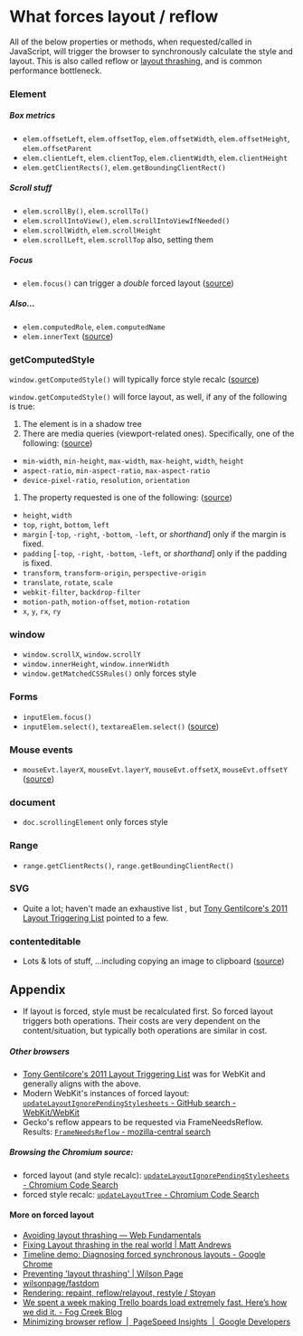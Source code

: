 # What forces layout / reflow

All of the below properties or methods, when requested/called in JavaScript, will trigger the browser to synchronously calculate the style and layout. This is also called reflow or [layout thrashing](http://www.kellegous.com/j/2013/01/26/layout-performance/), and is common performance bottleneck. 

### Element

##### Box metrics
* `elem.offsetLeft`, `elem.offsetTop`, `elem.offsetWidth`, `elem.offsetHeight`, `elem.offsetParent`
* `elem.clientLeft`, `elem.clientTop`, `elem.clientWidth`, `elem.clientHeight`
* `elem.getClientRects()`, `elem.getBoundingClientRect()`

##### Scroll stuff
* `elem.scrollBy()`, `elem.scrollTo()`
* `elem.scrollIntoView()`, `elem.scrollIntoViewIfNeeded()`  
* `elem.scrollWidth`, `elem.scrollHeight`
* `elem.scrollLeft`, `elem.scrollTop` also, setting them


##### Focus
* `elem.focus()`  can trigger a *double* forced layout ([source](https://code.google.com/p/chromium/codesearch#chromium/src/third_party/WebKit/Source/core/dom/Element.cpp&q=updateLayoutIgnorePendingStylesheets%20-f:out%20-f:test&sq=package:chromium&l=2369&ct=rc&cd=4&dr=C))

##### Also…
* `elem.computedRole`, `elem.computedName`  
* `elem.innerText` ([source](https://code.google.com/p/chromium/codesearch#chromium/src/third_party/WebKit/Source/core/dom/Element.cpp&q=updateLayoutIgnorePendingStylesheets%20-f:out%20-f:test&sq=package:chromium&l=2626&ct=rc&cd=4&dr=C))

### getComputedStyle 

`window.getComputedStyle()` will typically force style recalc ([source](https://code.google.com/p/chromium/codesearch#chromium/src/third_party/WebKit/Source/core/dom/Document.cpp&sq=package:chromium&type=cs&l=1860&q=updateLayoutTreeForNodeIfNeeded))

`window.getComputedStyle()` will force layout, as well, if any of the following is true: 

1. The element is in a shadow tree
1. There are media queries (viewport-related ones). Specifically, one of the following: ([source](https://code.google.com/p/chromium/codesearch#chromium/src/third_party/WebKit/Source/core/css/MediaQueryExp.cpp&sq=package:chromium&type=cs&l=163&q=MediaQueryExp::isViewportDependent))
  * `min-width`, `min-height`, `max-width`, `max-height`, `width`, `height`
  * `aspect-ratio`, `min-aspect-ratio`, `max-aspect-ratio`
  * `device-pixel-ratio`, `resolution`, `orientation` 
1. The property requested is one of the following:  ([source](https://code.google.com/p/chromium/codesearch#chromium/src/third_party/WebKit/Source/core/css/CSSComputedStyleDeclaration.cpp&sq=package:chromium&l=457&dr=C&q=isLayoutDependent))
  * `height`, `width`
  * `top`, `right`, `bottom`, `left`
  * `margin` [`-top`, `-right`, `-bottom`, `-left`, or *shorthand*] only if the margin is fixed.
  * `padding` [`-top`, `-right`, `-bottom`, `-left`, or *shorthand*] only if the padding is fixed.
  * `transform`, `transform-origin`, `perspective-origin`
  * `translate`, `rotate`, `scale`
  * `webkit-filter`, `backdrop-filter`
  * `motion-path`, `motion-offset`, `motion-rotation`
  * `x`, `y`, `rx`, `ry`

### window

* `window.scrollX`, `window.scrollY`
* `window.innerHeight`, `window.innerWidth`
* `window.getMatchedCSSRules()` only forces style


### Forms

* `inputElem.focus()`
* `inputElem.select()`, `textareaElem.select()` ([source](https://code.google.com/p/chromium/codesearch#chromium/src/third_party/WebKit/Source/core/html/HTMLTextFormControlElement.cpp&q=updateLayoutIgnorePendingStylesheets%20-f:out%20-f:test&sq=package:chromium&l=192&dr=C))

### Mouse events

* `mouseEvt.layerX`, `mouseEvt.layerY`, `mouseEvt.offsetX`, `mouseEvt.offsetY` ([source](https://code.google.com/p/chromium/codesearch#chromium/src/third_party/WebKit/Source/core/events/MouseRelatedEvent.cpp&q=f:mouserelatedevent%20computeRelativePosition&sq=package:chromium&type=cs&l=132))

### document

* `doc.scrollingElement` only forces style

### Range

* `range.getClientRects()`, `range.getBoundingClientRect()`

### SVG

* Quite a lot; haven't made an exhaustive list , but [Tony Gentilcore's 2011 Layout Triggering List](http://gent.ilcore.com/2011/03/how-not-to-trigger-layout-in-webkit.html) pointed to a few.


### contenteditable
  
* Lots & lots of stuff, …including copying an image to clipboard ([source](https://code.google.com/p/chromium/codesearch#chromium/src/third_party/WebKit/Source/core/editing/Editor.cpp&sq=package:chromium&l=420&dr=C&rcl=1442532378))
  

## Appendix

* If layout is forced, style must be recalculated first. So forced layout triggers both operations. Their costs are very dependent on the content/situation, but typically both operations are similar in cost.

##### Other browsers
* [Tony Gentilcore's 2011 Layout Triggering List](http://gent.ilcore.com/2011/03/how-not-to-trigger-layout-in-webkit.html) was for WebKit and generally aligns with the above. 
* Modern WebKit's instances of forced layout: [`updateLayoutIgnorePendingStylesheets` - GitHub search - WebKit/WebKit ](https://github.com/WebKit/webkit/search?q=updateLayoutIgnorePendingStylesheets&utf8=%E2%9C%93)
* Gecko's reflow appears to be requested via FrameNeedsReflow. Results: [`FrameNeedsReflow` - mozilla-central search](http://lxr.mozilla.org/mozilla-central/search?string=FrameNeedsReflow&find=&findi=%5C.c&filter=%5E%5B%5E%5C0%5D*%24&hitlimit=&tree=mozilla-central)

##### Browsing the Chromium source:
* forced layout (and style recalc): [`updateLayoutIgnorePendingStylesheets` - Chromium Code Search](https://code.google.com/p/chromium/codesearch#search/&q=updateLayoutIgnorePendingStylesheets%20-f:out%20-f:test&sq=package:chromium&type=cs)
* forced style recalc: [`updateLayoutTree` - Chromium Code Search](https://code.google.com/p/chromium/codesearch#search/&q=updateLayoutTree%20-f:out&p=1&sq=package:chromium&type=cs)

#### More on forced layout

* [Avoiding layout thrashing — Web Fundamentals](https://developers.google.com/web/fundamentals/performance/rendering/avoid-large-complex-layouts-and-layout-thrashing?hl=en)
* [Fixing Layout thrashing in the real world | Matt Andrews](https://mattandre.ws/2014/05/really-fixing-layout-thrashing/)
* [Timeline demo: Diagnosing forced synchronous layouts - Google Chrome](https://developer.chrome.com/devtools/docs/demos/too-much-layout)
* [Preventing &apos;layout thrashing&apos; | Wilson Page](http://wilsonpage.co.uk/preventing-layout-thrashing/)
* [wilsonpage/fastdom](https://github.com/wilsonpage/fastdom)
* [Rendering: repaint, reflow/relayout, restyle / Stoyan](http://www.phpied.com/rendering-repaint-reflowrelayout-restyle/)
* [We spent a week making Trello boards load extremely fast. Here’s how we did it. - Fog Creek Blog](http://blog.fogcreek.com/we-spent-a-week-making-trello-boards-load-extremely-fast-heres-how-we-did-it/)
* [Minimizing browser reflow  |  PageSpeed Insights  |  Google Developers](https://developers.google.com/speed/articles/reflow?hl=en)